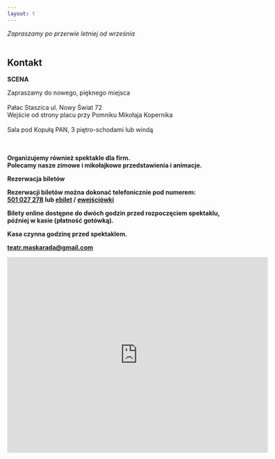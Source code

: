 ```yaml
---
layout: t
---
```


<i>Zapraszamy po przerwie letniej od września</i><br /><br />

## Kontakt

**SCENA**

Zapraszamy do nowego, pięknego miejsca<br/>  
Pałac Staszica ul. Nowy Świat 72<br />
Wejście od strony placu przy Pomniku Mikołaja Kopernika<br />  
Sala pod Kopułą PAN, 3 piętro-schodami lub windą

<br/><br/><b/>
Organizujemy również spektakle dla firm. <br />
Polecamy nasze zimowe i mikołajkowe przedstawienia i animacje.

**Rezerwacja biletów**

Rezerwacji biletów można dokonać telefonicznie pod numerem:  
<a href="tel:501-027-278" onClick="fbq('track', 'CallFromContact');"> 501 027 278</a> lub [ebilet](https://www.ebilet.pl/szukaj.php?t=o&oid=1233) / [ewejściówki](https://ewejsciowki.pl/warszawa/oferty/teatr-maskarada,333)

Bilety online dostępne do dwóch godzin przed rozpoczęciem spektaklu, później w kasie (płatność gotówką).

Kasa czynna godzinę przed spektaklem.

teatr.maskarada@gmail.com

<iframe width="600" height="450" frameborder="0" style="border:0" src="https://www.google.com/maps/embed/v1/place?q=Teatr+Maskarada+dla+dzieci&key=AIzaSyAj10GiD4y7BTXuxJbZHsQrkio4VBCvoXU" allowfullscreen></iframe>

<!--
Spektakle kwietniowe pokazujemy na scenie teatralnej <br />Domu Kultury Praga na ul. Dąbrowszczaków 2/4<br /><br />tel. 501 027 278

<br /><br />

<form target="_blank" method="get" action="http://maps.google.com/maps">
Wpisz po przecinku nazwę ulicy, z której do nas wyruszasz :
<input type="text" value="Warszawa," name="saddr">
<input type="hidden" value="Warszawa, Dąbrowszczaków 2" name="daddr">
<input type="submit" value=" Pokaż trasę ">
</form>

<br />
\-->
